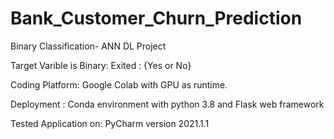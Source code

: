 # Bank_Customer_Churn_Prediction
Binary Classification- ANN DL Project

Target Varible is Binary: Exited : {Yes or No}

Coding Platform: Google Colab with GPU as runtime.

Deployment : Conda environment with python 3.8 and Flask web framework

Tested Application on: PyCharm version 2021.1.1
